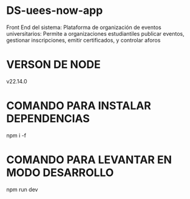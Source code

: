 # DS-uees-now-app
Front End del sistema: Plataforma de organización de eventos universitarios: Permite a organizaciones estudiantiles publicar eventos, gestionar inscripciones, emitir certificados, y controlar aforos


# VERSON DE NODE
v22.14.0

# COMANDO PARA INSTALAR DEPENDENCIAS
npm i -f

# COMANDO PARA LEVANTAR EN MODO DESARROLLO
npm run dev